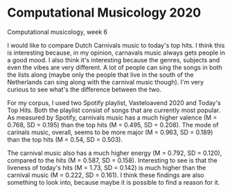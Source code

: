 # Computational Musicology 2020

Computational musicology, week 6

I would like to compare Dutch Carnivals music to today's top hits. I think this is interesting because, in my opinion, carnavals music always gets people in a good mood. I also think it's interesting because the genres, subjects and even the vibes are very different. A lot of people can sing the songs in both the lists along (maybe only the people that live in the south of the Netherlands can sing along with the carnival music though). I'm very curious to see what's the difference between the two.

For my corpus, I used two Spotify playlist, Vasteloavend 2020 and Today's Top Hits. Both the playlist consist of songs that are currently most popular. As measured by Spotify, carnivals music has a much higher valence (M = 0.768, SD = 0.195) than the top hits (M = 0.495, SD = 0.208). The mode of carinals music, overall, seems to be more major (M = 0.963, SD = 0.189) than the top hits (M = 0.54, SD = 0.503).

The carnival music also has a much higher energy (M = 0.792, SD = 0.120), compared to the hits (M = 0.587, SD = 0.158). Interesting to see is that the liveness of today's hits (M = 1.73, SD = 0.142) is much higher than the carnival music (M = 0.222, SD = 0.161). I think these findings are also something to look into, because maybe it is possible to find a reason for it.
